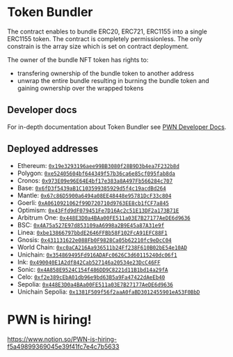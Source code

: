 # Token Bundler

The contract enables to bundle ERC20, ERC721, ERC1155 into a single ERC1155 token. The contract is completely permissionless.
The only constrain is the array size which is set on contract deployment.

The owner of the bundle NFT token has rights to:
 - transfering ownership of the bundle token to another address
 - unwrap the entire bundle resulting in burning the bundle token and gaining ownership over the wrapped tokens

## Developer docs

For in-depth documentation about Token Bundler see [PWN Developer Docs](https://dev-docs.pwn.xyz/smart-contracts/token-bundler).

## Deployed addresses

- Ethereum: [`0x19e3293196aee99BB3080f28B9D3b4ea7F232b8d`](https://etherscan.io/address/0x19e3293196aee99BB3080f28B9D3b4ea7F232b8d)
- Polygon: [`0xe52405604bf644349f57b36ca6e85cf095fab8da`](https://polygonscan.com/address/0xe52405604bf644349f57b36ca6e85cf095fab8da)
- Cronos: [`0x973E09e96E64E4bf17e383a8A497Fb566284c707`](https://cronoscan.com/address/0x973E09e96E64E4bf17e383a8A497Fb566284c707)
- Base: [`0x6fD3f5439aB1C103599385929d5f4c19acdBd264`](https://basescan.org/address/0x6fD3f5439aB1C103599385929d5f4c19acdBd264)
- Mantle: [`0x67c86D5900a6494a08EE48448e95781DcF33c804`](https://explorer.mantle.xyz/address/0x67c86D5900a6494a08EE48448e95781DcF33c804)
- Goerli: [`0xA0610921062f99D720710d9763EE8cb1fCF7a845`](https://goerli.etherscan.io/address/0xA0610921062f99D720710d9763EE8cb1fCF7a845)
- Optimism: [`0x43Ffd9dF079451Fe7D16Ac2c51E13DF2a173B71E`](https://optimistic.etherscan.io/token/0x43Ffd9dF079451Fe7D16Ac2c51E13DF2a173B71E)
- Arbitrum One: [`0x448E3D0a4BAa00FE511a03E7B27177AeDE6d9636`](https://arbiscan.io/address/0x448E3D0a4BAa00FE511a03E7B27177AeDE6d9636)
- BSC: [`0x4A75a527E97d853109aA6998a2B9E45a87A31e9f`](https://bscscan.com/address/0x4A75a527E97d853109aA6998a2B9E45a87A31e9f)
- Linea: [`0xbe13866797bbdE2646FFBb58F102FcA91EFC88F1`](https://lineascan.build/address/0xbe13866797bbdE2646FFBb58F102FcA91EFC88F1)
- Gnosis: [`0x431131622e088Fb0F9828Ca05b62210fc9eDcC04`](https://gnosisscan.io/address/0x431131622e088Fb0F9828Ca05b62210fc9eDcC04)
- World Chain: [`0xc0aCA216Aa936511b24Ff238F610B02bE54e10AD`](https://worldscan.org/address/0xc0aCA216Aa936511b24Ff238F610B02bE54e10AD)
- Unichain: [`0x354869495Fd916ADAFc0626C3d60115240dc06f1`](https://uniscan.xyz/address/0x354869495Fd916ADAFc0626C3d60115240dc06f1)
- Ink: [`0x490040E1A2df842Cab527146a20534e23DcC46FF`](https://explorer.inkonchain.com/address/0x490040E1A2df842Cab527146a20534e23DcC46FF)
- Sonic: [`0x4A858E9524C154f486DD9C8221d11B1bd14a29fA`](https://sonicscan.org/address/0x4a858e9524c154f486dd9c8221d11b1bd14a29fa)
- Celo: [`0xf2e389cEbA01db96e9bd63B5a9Fa47422dAeEb40`](https://celo.blockscout.com/address/0xf2e389cEbA01db96e9bd63B5a9Fa47422dAeEb40)
- Sepolia: [`0x448E3D0a4BAa00FE511a03E7B27177AeDE6d9636`](https://sepolia.etherscan.io/address/0x448E3D0a4BAa00FE511a03E7B27177AeDE6d9636)
- Unichain Sepolia: [`0x1381F509f56f2aaA0faBD3012455901eA53F0BbD`](https://sepolia.uniscan.xyz/address/0x1381F509f56f2aaA0faBD3012455901eA53F0BbD)

# PWN is hiring!

https://www.notion.so/PWN-is-hiring-f5a49899369045e39f41fc7e4c7b5633
